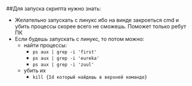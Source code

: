 ##Для запуска скрипта нужно знать:
- Желательно запускать с линукс ибо на винде закроеться cmd и убить процессы скорее всего не сможешь. Поможет только ребут ПК
- Если будешь запускать с линукс, то потом можно:
    - найти процессы:
        - `ps aux | grep -i 'first'`
        - `ps aux | grep -i 'eureka'`
        - `ps aux | grep -i 'zuul'`
    - убить их
        - `kill {Id который найдешь в верхней команде}`